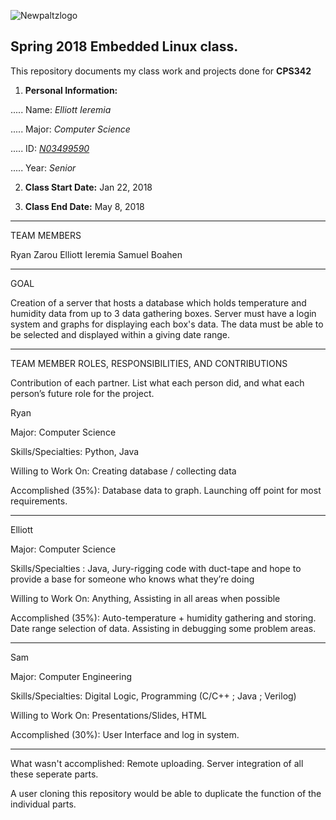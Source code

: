 ![Newpaltzlogo](https://www.newpaltz.edu/media/identity/logos/newpaltzlogo.jpg "NP logo")

__Spring 2018 Embedded Linux class.__
----------------------------------
This repository documents my class work and projects done for **CPS342**
  1.  **Personal Information:**

..... Name: *Elliott Ieremia*

..... Major: *Computer Science*

..... ID: *[N03499590](https://github.com/N03499590)*

..... Year: *Senior*

   2. __Class Start Date:__ Jan 22, 2018

   3. __Class End Date:__ May 8, 2018

----------------------------------
TEAM MEMBERS

Ryan Zarou 
Elliott Ieremia
Samuel Boahen 

----------------------------------
GOAL

Creation of a server that hosts a database which holds temperature and humidity data from up to 3 data gathering boxes.
Server must have a login system and graphs for displaying each box's data.  The data must be able to be selected and displayed within a giving date range.

----------------------------------

TEAM MEMBER ROLES, RESPONSIBILITIES, AND CONTRIBUTIONS

Contribution of each partner. List what each person did, and what each person’s future role for the project.


Ryan

Major:                     		Computer Science

Skills/Specialties:                 	Python, Java

Willing to Work On:                 	Creating database / collecting data

Accomplished (35%):					Database data to graph.  Launching off point for most requirements.

----------------------------------
Elliott

Major:                     		Computer Science

Skills/Specialties :                	Java, Jury-rigging code with duct-tape and 
                                      hope to provide a base for someone who knows what they’re doing
                                      
Willing to Work On:                 	Anything, Assisting in all areas when possible

Accomplished (35%):					Auto-temperature + humidity gathering and storing.  Date range selection of data.
                             Assisting in debugging some problem areas.

----------------------------------
Sam

Major:                     		Computer Engineering

Skills/Specialties:                 Digital Logic, Programming (C/C++ ; Java ; Verilog)

Willing to Work On:                	Presentations/Slides, HTML

Accomplished (30%):					User Interface and log in system.


----------------------------------
What wasn't accomplished:			Remote uploading.  Server integration of all these seperate parts.

A user cloning this repository would be able to duplicate the function of the individual parts.
